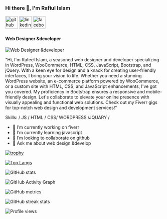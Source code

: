 ### Hi there 👋, I'm Rafiul Islam

[<img src='https://cdn.jsdelivr.net/npm/simple-icons@3.0.1/icons/github.svg' alt='github' height='40'>](https://github.com/https://github.com/WebDeveloper-Rafiul)  [<img src='https://cdn.jsdelivr.net/npm/simple-icons@3.0.1/icons/linkedin.svg' alt='linkedin' height='40'>](https://www.linkedin.com/in/https://www.linkedin.com/in/rafiul-islam-a18412266//)  [<img src='https://cdn.jsdelivr.net/npm/simple-icons@3.0.1/icons/facebook.svg' alt='facebook' height='40'>](https://www.facebook.com/https://www.facebook.com/profile.php?id=100049300089182) 
#### Web Designer &developer
![Web Designer &developer](https://scontent.fdac5-2.fna.fbcdn.net/v/t39.30808-6/404202997_256642417409261_1563799294433230313_n.jpg?stp=dst-jpg_p960x960&_nc_cat=103&ccb=1-7&_nc_sid=5f2048&_nc_ohc=CyDhnv7cXAcAX_dgYd1&_nc_ht=scontent.fdac5-2.fna&oh=00_AfCkC6AsjlWJ_VsDXz6bQM-nGcqirct1AYb2oQvh1OOgOA&oe=655FC7FB)

"Hi, I'm Rafeel Islam, a seasoned web designer and developer specializing in WordPress, WooCommerce, HTML, CSS, JavaScript, Bootstrap, and jQuery. With a keen eye for design and a knack for creating user-friendly interfaces, I bring your vision to life. Whether you need a stunning WordPress website, an e-commerce platform powered by WooCommerce, or a custom site with HTML, CSS, and JavaScript enhancements, I've got you covered. My proficiency in Bootstrap ensures a responsive and mobile-friendly design. Let's collaborate to elevate your online presence with visually appealing and functional web solutions. Check out my Fiverr gigs for top-notch web design and development services!"

Skills: / JS / HTML / CSS/ WORDPRESS /JQUARY /

- 🔭 I’m currently working on fiverr 
- 🌱 I’m currently learning javascript 
- 👯 I’m looking to collaborate on github 
- 💬 Ask me about web design &develop 

 

[![trophy](https://github-profile-trophy.vercel.app/?username=https://github.com/WebDeveloper-Rafiul)](https://github.com/ryo-ma/github-profile-trophy)

[![Top Langs](https://github-readme-stats.vercel.app/api/top-langs/?username=https://github.com/WebDeveloper-Rafiul)](https://github.com/anuraghazra/github-readme-stats)

![GitHub stats](https://github-readme-stats.vercel.app/api?username=https://github.com/WebDeveloper-Rafiul&show_icons=true)  

![GitHub Activity Graph](https://activity-graph.herokuapp.com/graph?username=https://github.com/WebDeveloper-Rafiul)  

![GitHub metrics](https://metrics.lecoq.io/https://github.com/WebDeveloper-Rafiul)  

![GitHub streak stats](https://streak-stats.demolab.com/?user=https://github.com/WebDeveloper-Rafiul)  

![Profile views](https://gpvc.arturio.dev/https://github.com/WebDeveloper-Rafiul)  

